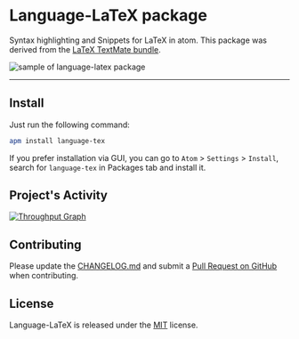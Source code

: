 # Language-LaTeX package

Syntax highlighting and Snippets for LaTeX in atom. This package was derived from the [LaTeX TextMate bundle](https://github.com/textmate/latex.tmbundle).

![sample of language-latex package](https://github.com/area/language-tex/blob/master/_img/preview.png?raw=true "sample of language-latex package")

------------------------

## Install
Just run the following command:

```bash
apm install language-tex
```

If you prefer installation via GUI, you can go to `Atom` > `Settings` > `Install`, search for `language-tex` in Packages tab and install it.


## Project's Activity
[![Throughput Graph](https://graphs.waffle.io/area/language-latex/throughput.svg)](https://waffle.io/area/language-latex/metrics)

## Contributing
Please update the [CHANGELOG.md](https://github.com/area/language-latex/blob/master/CHANGELOG.md) and submit a [Pull Request on GitHub](https://help.github.com/articles/using-pull-requests) when contributing.

## License
Language-LaTeX is released under the [MIT](https://github.com/area/language-latex/blob/master/LICENSE.md) license.
